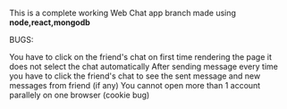 This is a complete working Web Chat app branch made using **node,react,mongodb**

BUGS:

You have to click on the friend's chat on first time rendering the page it does not select the chat automatically
After sending message every time you have to click the friend's chat to see the sent message and new messages from friend (if any)
You cannot open more than 1 account parallely on one browser (cookie bug)
